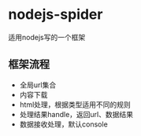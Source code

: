 # nodejs-spider
适用nodejs写的一个框架

## 框架流程

- 全局url集合
- 内容下载
- html处理，根据类型适用不同的规则
- 处理结果handle，返回url、数据结果
- 数据接收处理，默认console